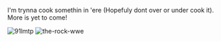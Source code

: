 I'm trynna cook somethin in 'ere (Hopefuly dont over or under cook it). More is yet to come!

![91lmtp](https://github.com/user-attachments/assets/12f8b52b-f1ef-4a5b-a66c-0db2402beb50)  ![the-rock-wwe](https://github.com/user-attachments/assets/edd3d1f0-1e53-4e75-8519-71a9e8de6da4)
